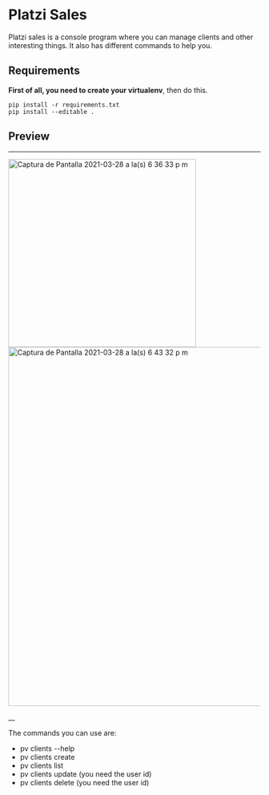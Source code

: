 # Platzi Sales

Platzi sales is a console program where you can manage clients and other interesting things. It also has different commands to help you.

## Requirements

**First of all, you need to create your virtualenv**, then do this.

    pip install -r requirements.txt
    pip install --editable .


## Preview

___

<img width="375" alt="Captura de Pantalla 2021-03-28 a la(s) 6 36 33 p m" src="https://user-images.githubusercontent.com/49222619/112773768-8882d580-8ff4-11eb-8438-85cd5f512edc.png">


<img width="716" alt="Captura de Pantalla 2021-03-28 a la(s) 6 43 32 p m" src="https://user-images.githubusercontent.com/49222619/112774014-81a89280-8ff5-11eb-80c6-01e5b5e9289c.png">

__

The commands you can use are:

- pv clients --help
- pv clients create
- pv clients list
- pv clients update (you need the user id)
- pv clients delete (you need the user id)
